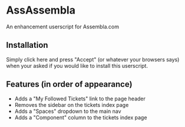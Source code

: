 # AssAssembla

An enhancement userscript for Assembla.com

## Installation

Simply click here and press "Accept" (or whatever your browsers says) when your asked if you would like to install this userscript.

## Features (in order of appearance)

*   Adds a "My Followed Tickets" link to the page header
*   Removes the sidebar on the tickets index page
*   Adds a "Spaces" dropdown to the main nav
*   Adds a "Component" column to the tickets index page
